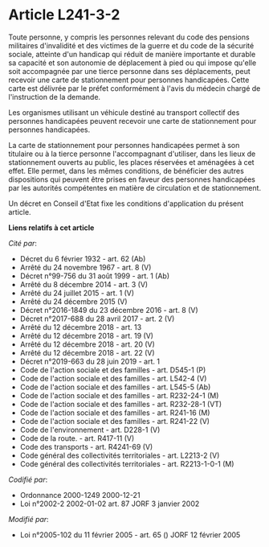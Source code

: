 # Article L241-3-2

Toute personne, y compris les personnes relevant du code des pensions militaires d'invalidité et des victimes de la guerre et
du code de la sécurité sociale, atteinte d'un handicap qui réduit de manière importante et durable sa capacité et son
autonomie de déplacement à pied ou qui impose qu'elle soit accompagnée par une tierce personne dans ses déplacements, peut
recevoir une carte de stationnement pour personnes handicapées. Cette carte est délivrée par le préfet conformément à l'avis
du médecin chargé de l'instruction de la demande.

Les organismes utilisant un véhicule destiné au transport collectif des personnes handicapées peuvent recevoir une carte de
stationnement pour personnes handicapées.

La carte de stationnement pour personnes handicapées permet à son titulaire ou à la tierce personne l'accompagnant
d'utiliser, dans les lieux de stationnement ouverts au public, les places réservées et aménagées à cet effet. Elle permet,
dans les mêmes conditions, de bénéficier des autres dispositions qui peuvent être prises en faveur des personnes handicapées
par les autorités compétentes en matière de circulation et de stationnement.

Un décret en Conseil d'Etat fixe les conditions d'application du présent article.

**Liens relatifs à cet article**

_Cité par_:

  - Décret du 6 février 1932 - art. 62 (Ab)
  - Arrêté du 24 novembre 1967 - art. 8 (V)
  - Décret n°99-756 du 31 août 1999 - art. 1 (Ab)
  - Arrêté du 8 décembre 2014 - art. 3 (V)
  - Arrêté du 24 juillet 2015 - art. 1 (V)
  - Arrêté du 24 décembre 2015 (V)
  - Décret n°2016-1849 du 23 décembre 2016 - art. 8 (V)
  - Décret n°2017-688 du 28 avril 2017 - art. 2 (V)
  - Arrêté du 12 décembre 2018 - art. 13
  - Arrêté du 12 décembre 2018 - art. 19 (V)
  - Arrêté du 12 décembre 2018 - art. 20 (V)
  - Arrêté du 12 décembre 2018 - art. 22 (V)
  - Décret n°2019-663 du 28 juin 2019 - art. 1
  - Code de l'action sociale et des familles - art. D545-1 (P)
  - Code de l'action sociale et des familles - art. L542-4 (V)
  - Code de l'action sociale et des familles - art. L545-5 (Ab)
  - Code de l'action sociale et des familles - art. R232-24-1 (M)
  - Code de l'action sociale et des familles - art. R232-28-1 (VT)
  - Code de l'action sociale et des familles - art. R241-16 (M)
  - Code de l'action sociale et des familles - art. R241-22 (V)
  - Code de l'environnement - art. D228-1 (V)
  - Code de la route. - art. R417-11 (V)
  - Code des transports - art. R4241-69 (V)
  - Code général des collectivités territoriales - art. L2213-2 (V)
  - Code général des collectivités territoriales - art. R2213-1-0-1 (M)

_Codifié par_:

  - Ordonnance 2000-1249 2000-12-21
  - Loi n°2002-2 2002-01-02 art. 87 JORF 3 janvier 2002

_Modifié par_:

  - Loi n°2005-102 du 11 février 2005 - art. 65 () JORF 12 février 2005
